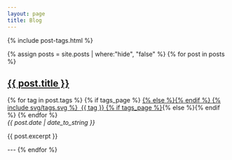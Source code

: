 ```yaml
---
layout: page
title: Blog
---
```

{% include post-tags.html %}

{% assign posts = site.posts | where:"hide", "false" %}
{% for post in posts %}
  <h2><a href="{{ post.url }}">{{ post.title }}</a></h2>
  <div class="post-tags">
    {% for tag in post.tags %}
      {% if tags_page %}
      <a href="{{ site.baseurl }}{{ tags_page.url }}#{{ tag | slugify }}">
      {% else %}<span>{% endif %}
        <span class="icon">
          {% include svg/tags.svg %}
        </span>&nbsp;<span class="tag-name">{{ tag }}</span>
      {% if tags_page %}</a>{% else %}</span>{% endif %}
    {% endfor %}
  </div>
  <i> {{ post.date | date_to_string }} </i>
  <p>{{ post.excerpt }}</p>
  ---
{% endfor %}
